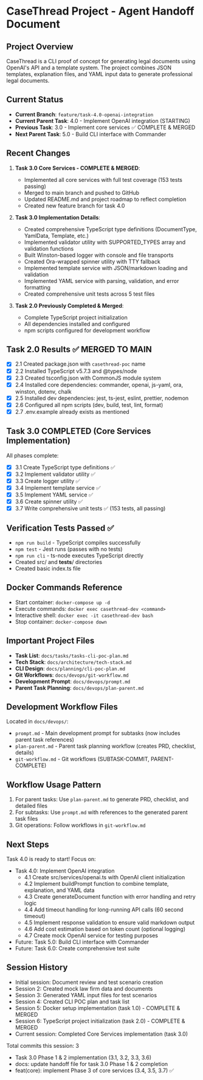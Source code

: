 # CaseThread Project - Agent Handoff Document

## Project Overview
CaseThread is a CLI proof of concept for generating legal documents using OpenAI's API and a template system. The project combines JSON templates, explanation files, and YAML input data to generate professional legal documents.

## Current Status
- **Current Branch**: `feature/task-4.0-openai-integration`
- **Current Parent Task**: 4.0 - Implement OpenAI integration (STARTING)
- **Previous Task**: 3.0 - Implement core services ✅ COMPLETE & MERGED
- **Next Parent Task**: 5.0 - Build CLI interface with Commander

## Recent Changes
1. **Task 3.0 Core Services - COMPLETE & MERGED**:
   - Implemented all core services with full test coverage (153 tests passing)
   - Merged to main branch and pushed to GitHub
   - Updated README.md and project roadmap to reflect completion
   - Created new feature branch for task 4.0

2. **Task 3.0 Implementation Details**:
   - Created comprehensive TypeScript type definitions (DocumentType, YamlData, Template, etc.)
   - Implemented validator utility with SUPPORTED_TYPES array and validation functions
   - Built Winston-based logger with console and file transports
   - Created Ora-wrapped spinner utility with TTY fallback
   - Implemented template service with JSON/markdown loading and validation
   - Implemented YAML service with parsing, validation, and error formatting
   - Created comprehensive unit tests across 5 test files

3. **Task 2.0 Previously Completed & Merged**:
   - Complete TypeScript project initialization
   - All dependencies installed and configured
   - npm scripts configured for development workflow

## Task 2.0 Results ✅ MERGED TO MAIN
- [x] 2.1 Created package.json with `casethread-poc` name
- [x] 2.2 Installed TypeScript v5.7.3 and @types/node
- [x] 2.3 Created tsconfig.json with CommonJS module system
- [x] 2.4 Installed core dependencies: commander, openai, js-yaml, ora, winston, dotenv, chalk
- [x] 2.5 Installed dev dependencies: jest, ts-jest, eslint, prettier, nodemon
- [x] 2.6 Configured all npm scripts (dev, build, test, lint, format)
- [x] 2.7 .env.example already exists as mentioned

## Task 3.0 COMPLETED (Core Services Implementation)
All phases complete:
- [x] 3.1 Create TypeScript type definitions ✅
- [x] 3.2 Implement validator utility ✅
- [x] 3.3 Create logger utility ✅
- [x] 3.4 Implement template service ✅
- [x] 3.5 Implement YAML service ✅
- [x] 3.6 Create spinner utility ✅
- [x] 3.7 Write comprehensive unit tests ✅ (153 tests, all passing)

## Verification Tests Passed ✅
- `npm run build` - TypeScript compiles successfully
- `npm test` - Jest runs (passes with no tests)
- `npm run cli` - ts-node executes TypeScript directly
- Created src/ and __tests__/ directories
- Created basic index.ts file

## Docker Commands Reference
- Start container: `docker-compose up -d`
- Execute commands: `docker exec casethread-dev <command>`
- Interactive shell: `docker exec -it casethread-dev bash`
- Stop container: `docker-compose down`

## Important Project Files
- **Task List**: `docs/tasks/tasks-cli-poc-plan.md`
- **Tech Stack**: `docs/architecture/tech-stack.md`
- **CLI Design**: `docs/planning/cli-poc-plan.md`
- **Git Workflows**: `docs/devops/git-workflow.md`
- **Development Prompt**: `docs/devops/prompt.md`
- **Parent Task Planning**: `docs/devops/plan-parent.md`

## Development Workflow Files
Located in `docs/devops/`:
- `prompt.md` - Main development prompt for subtasks (now includes parent task references)
- `plan-parent.md` - Parent task planning workflow (creates PRD, checklist, details)
- `git-workflow.md` - Git workflows (SUBTASK-COMMIT, PARENT-COMPLETE)

## Workflow Usage Pattern
1. For parent tasks: Use `plan-parent.md` to generate PRD, checklist, and detailed files
2. For subtasks: Use `prompt.md` with references to the generated parent task files
3. Git operations: Follow workflows in `git-workflow.md`

## Next Steps
Task 4.0 is ready to start! Focus on:
- Task 4.0: Implement OpenAI integration
  - 4.1 Create src/services/openai.ts with OpenAI client initialization
  - 4.2 Implement buildPrompt function to combine template, explanation, and YAML data
  - 4.3 Create generateDocument function with error handling and retry logic
  - 4.4 Add timeout handling for long-running API calls (60 second timeout)
  - 4.5 Implement response validation to ensure valid markdown output
  - 4.6 Add cost estimation based on token count (optional logging)
  - 4.7 Create mock OpenAI service for testing purposes
- Future: Task 5.0: Build CLI interface with Commander
- Future: Task 6.0: Create comprehensive test suite

## Session History
- Initial session: Document review and test scenario creation
- Session 2: Created mock law firm data and documents
- Session 3: Generated YAML input files for test scenarios
- Session 4: Created CLI POC plan and task list
- Session 5: Docker setup implementation (task 1.0) - COMPLETE & MERGED
- Session 6: TypeScript project initialization (task 2.0) - COMPLETE & MERGED
- Current session: Completed Core Services implementation (task 3.0)

Total commits this session: 3
- Task 3.0 Phase 1 & 2 implementation (3.1, 3.2, 3.3, 3.6)
- docs: update handoff file for task 3.0 Phase 1 & 2 completion
- feat(core): implement Phase 3 of core services (3.4, 3.5, 3.7) ✅ 